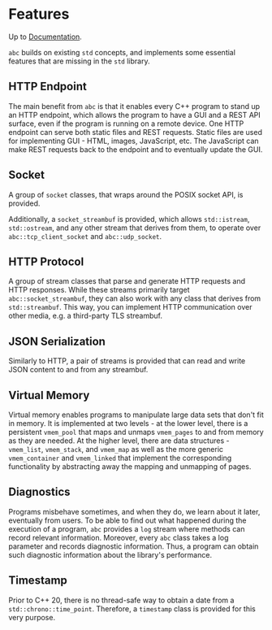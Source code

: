 # Features
Up to [Documentation](../README.md).

`abc` builds on existing `std` concepts, and implements some essential features that are missing in the `std` library.

## HTTP Endpoint
The main benefit from `abc` is that it enables every C++ program to stand up an HTTP endpoint, which allows the program to have a GUI and a REST API surface, even if the program is running on a remote device.
One HTTP endpoint can serve both static files and REST requests.
Static files are used for implementing GUI - HTML, images, JavaScript, etc.
The JavaScript can make REST requests back to the endpoint and to eventually update the GUI.

## Socket
A group of `socket` classes, that wraps around the POSIX socket API, is provided.

Additionally, a `socket_streambuf` is provided, which allows `std::istream`, `std::ostream`, and any other stream that derives from them, to operate over `abc::tcp_client_socket` and `abc::udp_socket`.

## HTTP Protocol
A group of stream classes that parse and generate HTTP requests and HTTP responses.
While these streams primarily target `abc::socket_streambuf`, they can also work with any class that derives from `std::streambuf`.
This way, you can implement HTTP communication over other media, e.g. a third-party TLS streambuf.

## JSON Serialization
Similarly to HTTP, a pair of streams is provided that can read and write JSON content to and from any streambuf.

## Virtual Memory
Virtual memory enables programs to manipulate large data sets that don't fit in memory.
It is implemented at two levels - at the lower level, there is a persistent `vmem_pool` that maps and unmaps `vmem_pages` to and from memory as they are needed.
At the higher level, there are data structures - `vmem_list`, `vmem_stack`, and `vmem_map` as well as the more generic `vmem_container` and `vmem_linked` that implement the corresponding functionality by abstracting away the mapping and unmapping of pages.

## Diagnostics
Programs misbehave sometimes, and when they do, we learn about it later, eventually from users.
To be able to find out what happened during the execution of a program, `abc` provides a `log` stream where methods can record relevant information.
Moreover, every `abc` class takes a log parameter and records diagnostic information.
Thus, a program can obtain such diagnostic information about the library's performance.

## Timestamp
Prior to C++ 20, there is no thread-safe way to obtain a date from a `std::chrono::time_point`.
Therefore, a `timestamp` class is provided for this very purpose.
